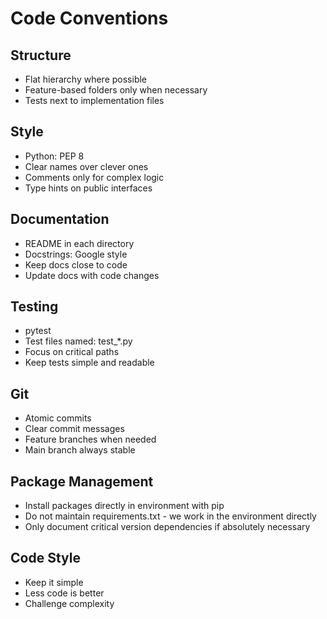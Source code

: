 # Code Conventions

## Structure
- Flat hierarchy where possible
- Feature-based folders only when necessary
- Tests next to implementation files

## Style
- Python: PEP 8
- Clear names over clever ones
- Comments only for complex logic
- Type hints on public interfaces

## Documentation
- README in each directory
- Docstrings: Google style
- Keep docs close to code
- Update docs with code changes

## Testing
- pytest
- Test files named: test_*.py
- Focus on critical paths
- Keep tests simple and readable

## Git
- Atomic commits
- Clear commit messages
- Feature branches when needed
- Main branch always stable 

## Package Management
- Install packages directly in environment with pip
- Do not maintain requirements.txt - we work in the environment directly
- Only document critical version dependencies if absolutely necessary

## Code Style
- Keep it simple
- Less code is better
- Challenge complexity 